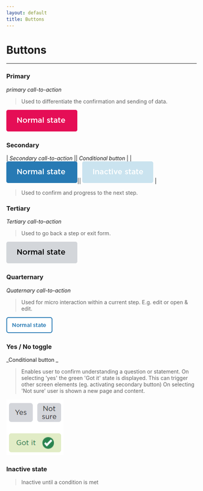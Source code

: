 ```yaml
---
layout: default
title: Buttons
---
```

# Buttons
* * *

### Primary
_primary call-to-action_
>Used to differentiate the confirmation and sending of data.

![](img/button-primary.png)


### Secondary 

| _Secondary call-to-action_ || _Conditional button_ |
| ![](img/button-secondary.png)|| ![](img/button-secondary-inactive.png) |

>Used to confirm and progress to the next step.

### Tertiary 
_Tertiary call-to-action_
>Used to go back a step or exit form.

![](img/button-tertiary.png)

### Quarternary 
_Quaternary call-to-action_
>Used for micro interaction within a current step. E.g. edit or open & edit.

![](img/button-quarternary.png)

### Yes / No toggle 
_Conditional button _
>Enables user to confirm understanding a question or statement. 
>On selecting 'yes' the green 'Got it' state is displayed. This can trigger other screen elements (eg. activating secondary button)
>On selecting 'Not sure' user is shown a new page and content.

![](img/toggle.png)

### Inactive state 

>Inactive until a condition is met



